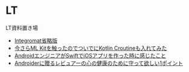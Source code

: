 # LT
LT資料置き場

- [Integromat省略版](https://gitpitch.com/nyanc0/LT?p=integromat_short#/)
- [今さらML Kitを触ったのでついでにKotlin Croutineも入れてみた](https://gitpitch.com/nyanc0/LT?p=mlkit#/)
- [AndroidエンジニアがSwiftでiOSアプリを作った時に感じたこと](https://gitpitch.com/nyanc0/LT?p=iOS_basic#/)
- [Androiderに贈るレビュアーの心の健康のために守って欲しい1ポイント](https://gitpitch.com/nyanc0/LT?p=dx#/)
